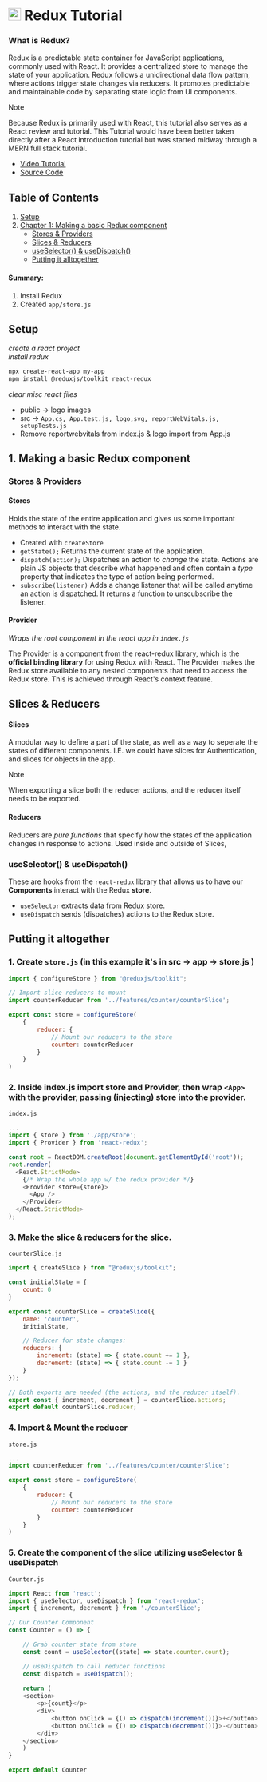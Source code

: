 # <img src= "https://raw.githubusercontent.com/reduxjs/redux/master/logo/logo.png" alt="Redux Logo" width = "25" height = "25"> Redux Tutorial

### What is Redux?
Redux is a predictable state container for JavaScript applications, commonly used with React. It provides a centralized store to manage the state of your application. Redux follows a unidirectional data flow pattern, where actions trigger state changes via reducers. It promotes predictable and maintainable code by separating state logic from UI components.

>[!NOTE]
> Because Redux is primarily used with React, this tutorial also serves as a React review and tutorial. This Tutorial would have been better taken directly after a React introduction tutorial but was started midway through a MERN full stack tutorial. 

- [Video Tutorial](https://www.youtube.com/watch?v=NqzdVN2tyvQ&list=PL0Zuz27SZ-6M1J5I1w2-uZx36Qp6qhjKo&index=8)
- [Source Code](https://github.com/gitdagray/react_redux_toolkit)


 
## Table of Contents
1. [Setup](#setup)
1. [Chapter 1: Making a basic Redux component](#ch1)
    - [Stores & Providers](#ch1.1)
    - [Slices & Reducers](#ch1.2)
    - [useSelector() & useDispatch()](#ch1.3)
    - [Putting it alltogether](#ch1.4)


#### Summary:
1. Install Redux
2. Created `app/store.js`

## <a name="setup"></a> Setup 
_create a react project_<br>
_install redux_
```bash
npx create-react-app my-app
npm install @reduxjs/toolkit react-redux
```
_clear misc react files_
- public → logo images
- src → `App.cs, App.test.js, logo,svg, reportWebVitals.js, setupTests.js` 
- Remove reportwebvitals from index.js & logo import from App.js


## <a name="ch1"></a> 1. Making a basic Redux component

### <a name="ch1.1"></a> Stores & Providers 

#### Stores 
Holds the state of the entire application and gives us some important methods to interact with the state.
- Created with `createStore`
- `getState();` Returns the current state of the application.
- `dispatch(action);` Dispatches an action to _change_ the state. Actions are plain JS objects that describe what happened and often contain a _type_ property that indicates the type of action being performed.
- `subscribe(listener)` Adds a change listener that will be called anytime an action is dispatched. It returns a function to unscubscribe the listener.


#### Provider 
_Wraps the root component in the react app in `index.js`_

The Provider is a component from the react-redux library, which is the **official binding library** for using Redux with React. The Provider makes the Redux store available to any nested components that need to access the Redux store. This is achieved through React's context feature.




## <a name="ch1.2"></a> Slices & Reducers 
#### Slices
A modular way to define a part of the state, as well as a way to seperate the states of different components. I.E. we could have slices for Authentication, and slices for objects in the app. 

> [!NOTE]
> When exporting a slice both the reducer actions, and the reducer itself needs to be exported.


#### Reducers
Reducers are _pure functions_ that specify how the states of the application changes in response to actions. Used inside and outside of Slices, 

### <a name="ch1.3"></a> useSelector() & useDispatch()
These are hooks from the `react-redux` library that allows us to have our **Components** interact with the Redux **store**. 
- `useSelector` extracts data from Redux store.
- `useDispatch` sends (dispatches) actions to the Redux store.


## <a name="ch1.4"></a> Putting it altogether

### 1. Create `store.js` (in this example it's in **src &rarr; app &rarr; store.js** )
```javascript
import { configureStore } from "@reduxjs/toolkit";

// Import slice reducers to mount 
import counterReducer from '../features/counter/counterSlice';

export const store = configureStore(
    {
        reducer: {
            // Mount our reducers to the store
            counter: counterReducer
        }
    }
)
```

### 2. Inside index.js import store and Provider, then wrap `<App>` with the provider, passing (injecting) store into the provider.

`index.js`
```javascript
...
import { store } from './app/store';
import { Provider } from 'react-redux';

const root = ReactDOM.createRoot(document.getElementById('root'));
root.render(
  <React.StrictMode>
    {/* Wrap the whole app w/ the redux provider */}
    <Provider store={store}>
      <App />
    </Provider>
  </React.StrictMode>
);
```

### 3. Make the slice & reducers for the slice.

`counterSlice.js`
```javascript
import { createSlice } from "@reduxjs/toolkit";

const initialState = {
    count: 0
}

export const counterSlice = createSlice({
    name: 'counter',
    initialState,

    // Reducer for state changes:
    reducers: {
        increment: (state) => { state.count += 1 },
        decrement: (state) => { state.count -= 1 }
    }
});

// Both exports are needed (the actions, and the reducer itself).
export const { increment, decrement } = counterSlice.actions;
export default counterSlice.reducer;
```
### 4. Import & Mount the reducer

`store.js`
```javascript
...
import counterReducer from '../features/counter/counterSlice';

export const store = configureStore(
    {  
        reducer: {
            // Mount our reducers to the store
            counter: counterReducer
        }
    }
)
```

### 5. Create the component of the slice utilizing useSelector & useDispatch

`Counter.js`
```javascript
import React from 'react';
import { useSelector, useDispatch } from 'react-redux';
import { increment, decrement } from './counterSlice';

// Our Counter Component
const Counter = () => {

    // Grab counter state from store
    const count = useSelector((state) => state.counter.count);

    // useDispatch to call reducer functions
    const dispatch = useDispatch();
    
    return (
    <section>
        <p>{count}</p>
        <div>
            <button onClick = {() => dispatch(increment())}>+</button>
            <button onClick = {() => dispatch(decrement())}>-</button>
        </div>
    </section>
    )
}

export default Counter
```